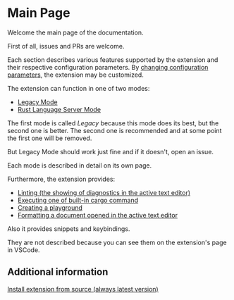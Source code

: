 # Main Page

Welcome the main page of the documentation.

First of all, issues and PRs are welcome.

Each section describes various features supported by the extension and their respective configuration parameters. By [changing configuration parameters](changing_configuration_parameters.md), the extension may be customized.

The extension can function in one of two modes:

* [Legacy Mode](legacy_mode/main.md)
* [Rust Language Server Mode](rls_mode/main.md)

The first mode is called *Legacy* because this mode does its best, but the second one is better.
The second one is recommended and at some point the first one will be removed.

But Legacy Mode should work just fine and if it doesn't, open an issue.

Each mode is described in detail on its own page.

Furthermore, the extension provides:

* [Linting (the showing of diagnostics in the active text editor)](linting.md)
* [Executing one of built-in cargo command](cargo_command_execution.md)
* [Creating a playground](playground_creation.md)
* [Formatting a document opened in the active text editor](format.md)

Also it provides snippets and keybindings.

They are not described because you can see them on the extension's page in VSCode.

## Additional information

[Install extension from source (always latest version)](install_extension_from_source.md)
